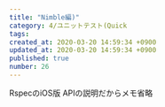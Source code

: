 ```yaml
---
title: "Nimble編)"
category: 4/ユニットテスト(Quick
tags: 
created_at: 2020-03-20 14:59:34 +0900
updated_at: 2020-03-20 14:59:34 +0900
published: true
number: 26
---
```


RspecのiOS版
APIの説明だからメモ省略


